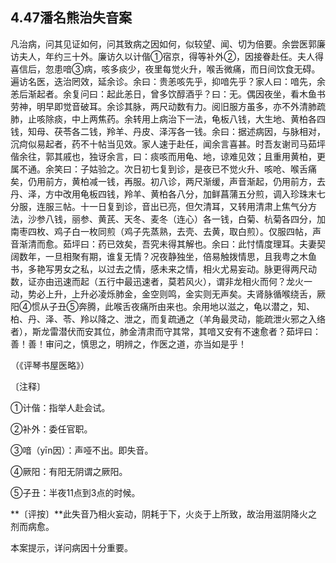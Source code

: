 ## 4.47潘名熊治失音案

凡治病，问其见证如何，问其致病之因如何，似较望、闻、切为倍要。余尝医郭廉访夫人，年约三十外。廉访久以计偕①宿京，得等补外②，因接眷赴任。夫人得喜信后，忽患喑③病，咳多痰少，夜里每觉火升，喉舌微痛，而日间饮食无碍。遍访名医，迭治罔效，延余诊。余曰：贵恙咳先乎，抑喑先乎？家人曰：喑先，余恙后渐起者。余复问曰：起此恙日，曾多饮醇酒乎？曰：无。偶因夜坐，看木鱼书劳神，明早即觉音破耳。余诊其脉，两尺动数有力。阅旧服方虽多，亦不外清肺疏肺，止咳除痰，中上两焦药。余转用上病治下一法，龟板八钱，大生地、黄柏各四钱，知母、茯苓各二钱，羚羊、丹皮、泽泻各一钱。余曰：据述病因，与脉相对，沉疴似易起者，药不十帖当见效。家人速于赴任，闻余言喜甚。时吾友谢司马茹坪偕余往，郭其戚也，独讶余言，曰：痰咳而用龟、地，谅难见效；且重用黄柏，更属不通。余笑曰：子姑验之。次日初七复到诊，是夜已不觉火升、咳呛、喉舌痛矣，仍用前方，黄柏减一钱，再服。初八诊，两尺渐缓，声音渐起，仍用前方，去丹、泽，方中改用龟板四钱，羚羊、黄柏各八分，加鲜菖蒲五分煎，调入珍珠末七分服，连服三帖。十一日复到诊，音出已亮，但欠清耳，又转用清肃上焦气分方法，沙参八钱，丽参、黄芪、天冬、麦冬（连心）各一钱，白菊、杭菊各四分，加南枣四枚、鸡子白一枚同煎（鸡子先蒸熟，去壳、去黄，取白煎）。仅服四帖，声音渐清而愈。茹坪曰：药已效矣，吾究未得其解也。余曰：此忖情度理耳。夫妻契阔数年，一旦相聚有期，谁复无情？况夜静独坐，倍易触拨情思，且我粤之木鱼书，多艳写男女之私，以过去之情，感未来之情，相火尤易妄动。脉更得两尺动数，证亦由迅速而起（五行中最迅速者，莫若风火），谓非龙相火而何？龙火一动，势必上升，上升必凌烁肺金，金空则鸣，金实则无声矣。夫肾脉循喉绕舌，厥阳④惯从子丑⑤奔腾，此喉舌夜痛所由来也。余用地以滋之，龟以潜之，知、柏、丹、泽、苓、羚以降之、泄之，而复疏通之（羊角最灵动，能疏泄火邪之入络者），斯龙雷潜伏而安其位，肺金清肃而守其常，其喑又安有不速愈者？茹坪曰：善！善！审问之，慎思之，明辨之，作医之道，亦当如是乎！

（《评琴书屋医略》）

〔注释〕

①计偕：指举人赴会试。

②补外：委任官职。

③喑（yīn因）：声哑不出。即失音。

④厥阳：有阳无阴谓之厥阳。

⑤子丑：半夜11点到3点的时候。

**〔评按〕**此失音乃相火妄动，阴耗于下，火炎于上所致，故治用滋阴降火之剂而病愈。

本案提示，详问病因十分重要。
